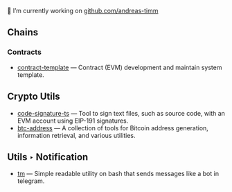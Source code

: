 🔭 I’m currently working on [github.com/andreas-timm](https://github.com/andreas-timm)

## Chains
### Contracts
- [contract-template](https://github.com/andreas-timm/contract-template) — Contract (EVM) development and maintain system template.

## Crypto Utils
- [code-signature-ts](https://github.com/andreas-timm/code-signature-ts) — Tool to sign text files, such as source code, with an EVM account using EIP-191 signatures.
- [btc-address](https://github.com/andreas-timm/btc-address) — A collection of tools for Bitcoin address generation, information retrieval, and various utilities.

## Utils ‣ Notification
- [tm](https://github.com/andreas-timm/tm) — Simple readable utility on bash that sends messages like a bot in telegram.
